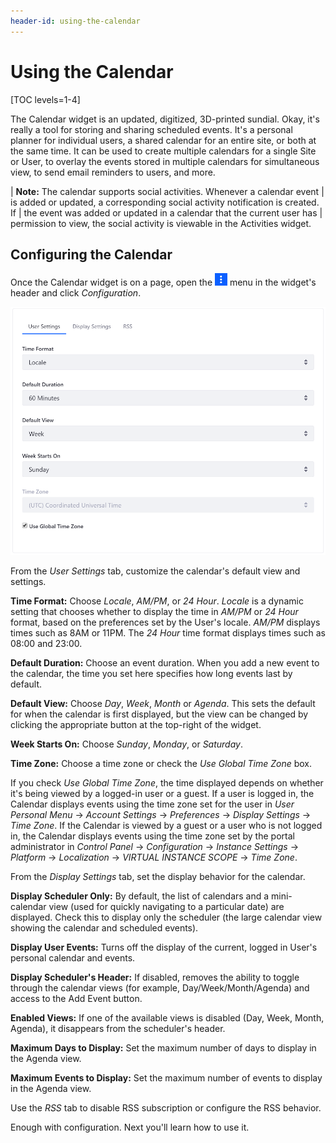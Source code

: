 ```yaml
---
header-id: using-the-calendar
---
```


# Using the Calendar

[TOC levels=1-4]

The Calendar widget is an updated, digitized, 3D-printed sundial. Okay, it's
really a tool for storing and sharing scheduled events. It's a personal planner
for individual users, a shared calendar for an entire site, or both at the same
time. It can be used to create multiple calendars for a single Site or User, to
overlay the events stored in multiple calendars for simultaneous view, to send
email reminders to users, and more.

| **Note:** The calendar supports social activities. Whenever a calendar event
| is added or updated, a corresponding social activity notification is created. If
| the event was added or updated in a calendar that the current user has
| permission to view, the social activity is viewable in the Activities widget.

## Configuring the Calendar[](id=configuring-the-calendar-portlet)

Once the Calendar widget is on a page, open the
![Options](../../images/icon-app-options.png) menu in the widget's header and
click *Configuration*.

![Figure 1: The Setup &rarr; User Settings tab provides the options you need to get started quickly.](../../images/new-calendar-configuration.png)

From the *User Settings* tab, customize the calendar's default view and
settings. 

**Time Format:** Choose *Locale*, *AM/PM*, or *24 Hour*. _Locale_ is a dynamic
setting that chooses whether to display the time in _AM/PM_ or _24 Hour_ format,
based on the preferences set by the User's locale. *AM/PM* displays times such
as 8AM or 11PM. The *24 Hour* time format displays times such as 08:00 and
23:00.

**Default Duration:** Choose an event duration. When you add a new event
to the calendar, the time you set here specifies how long events last by
default.

**Default View:** Choose *Day*, *Week*, *Month* or *Agenda*. This sets the
default for when the calendar is first displayed, but the view can be changed
by clicking the appropriate button at the top-right of the widget.

**Week Starts On:** Choose *Sunday*, *Monday*, or *Saturday*. 

**Time Zone:** Choose a time zone or check the *Use Global Time Zone* box.

If you check *Use Global Time Zone*, the time displayed depends on whether it's
being viewed by a logged-in user or a guest. If a user is logged in, the
Calendar displays events using the time zone set for the user in *User Personal 
Menu* &rarr; *Account Settings* &rarr; *Preferences* &rarr; *Display Settings* 
&rarr; *Time Zone*. If the Calendar is viewed by a guest or a user who is not 
logged in, the Calendar displays events using the time zone set by the portal 
administrator in *Control Panel* &rarr; *Configuration* &rarr; 
*Instance Settings* &rarr; *Platform* &rarr; *Localization* &rarr; 
*VIRTUAL INSTANCE SCOPE* &rarr; *Time Zone*.

From the *Display Settings* tab, set the display behavior for the calendar.

**Display Scheduler Only:** By default, the list of calendars and a
mini-calendar view (used for quickly navigating to a particular date) are
displayed. Check this to display only the scheduler (the large calendar view
showing the calendar and scheduled events).

**Display User Events:** Turns off the display of the current, logged in User's
personal calendar and events.

**Display Scheduler's Header:** If disabled, removes the ability to toggle
through the calendar views (for example, Day/Week/Month/Agenda) and access to
the Add Event button.

**Enabled Views:** If one of the available views is disabled (Day, Week, Month,
Agenda), it disappears from the scheduler's header.

**Maximum Days to Display:** Set the maximum number of days to display in the
Agenda view.

**Maximum Events to Display:** Set the maximum number of events to display in
the Agenda view.

Use the *RSS* tab to disable RSS subscription or configure the RSS behavior. 

Enough with configuration. Next you'll learn how to use it. 
